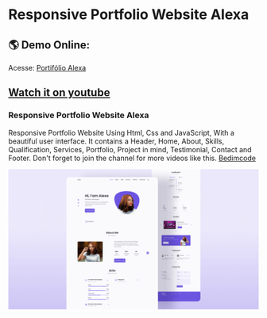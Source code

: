 # Responsive Portfolio Website Alexa

## :earth_americas: Demo Online: 
Acesse: [Portifólio Alexa](https://rafae1menezes.github.io/responsive-portfolio-website-Alexa-bedimcode/)

## [Watch it on youtube](https://youtu.be/27JtRAI3QO8)
### Responsive Portfolio Website Alexa
Responsive Portfolio Website Using Html, Css and JavaScript, With a beautiful user interface. It contains a Header, Home, About, Skills, Qualification, Services, Portfolio, Project in mind, Testimonial, Contact and Footer.
Don't forget to join the channel for more videos like this. [Bedimcode](https://www.youtube.com/c/Bedimcode)

![Resume cv](/preview.png)
